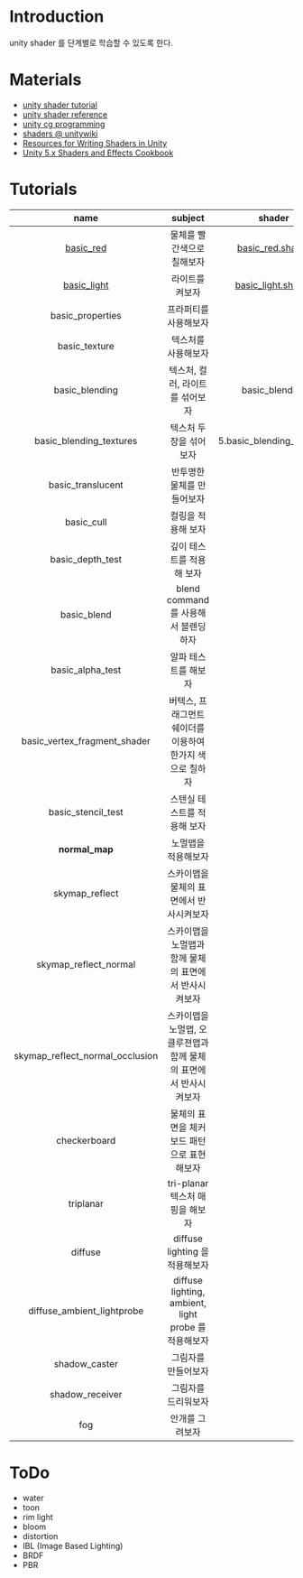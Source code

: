 # Introduction

unity shader 를 단계별로 학습할 수 있도록 한다.

# Materials

* [unity shader tutorial](https://docs.unity3d.com/Manual/Shaders.html)
* [unity shader reference](https://docs.unity3d.com/Manual/SL-Reference.html)
* [unity cg programming](https://en.wikibooks.org/wiki/Cg_Programming/Unity)
* [shaders @ unitywiki](http://wiki.unity3d.com/index.php/Shaders)
* [Resources for Writing Shaders in Unity](https://github.com/VoxelBoy/Resources-for-Writing-Shaders-in-Unity)
* [Unity 5.x Shaders and Effects Cookbook](https://books.google.co.kr/books?id=-llLDAAAQBAJ&printsec=frontcover&dq=unity3d+5.x+shader+cook+book&hl=ko&sa=X&redir_esc=y#v=onepage&q=unity3d%205.x%20shader%20cook%20book&f=false)

# Tutorials

| name | subject | shader |
|:----:|:-----------:|:----:|
| [basic_red](/Assets/Tutorials/basic_red/basic_red.md) | 물체를 빨간색으로 칠해보자 | [basic_red.shader](/Assets/Tutorials/basic_red/basic_red.shader) |
| [basic_light](/Assets/Tutorials/basic_light/basic_light.md) | 라이트를 켜보자 | [basic_light.shader](/Assets/Tutorials/basic_light/basic_light.shader) |
| basic_properties | 프라퍼티를 사용해보자 | |
| basic_texture | 텍스처를 사용해보자 |  |
| basic_blending | 텍스처, 컬러, 라이트를 섞어보자 | basic_blending  |
| basic_blending_textures | 텍스처 두장을 섞어보자 | 5.basic_blending_textures |
| basic_translucent | 반투명한 물체를 만들어보자 |
| basic_cull | 컬링을 적용해 보자 | |
| basic_depth_test | 깊이 테스트를 적용해 보자 | |
| basic_blend | blend command 를 사용해서 블렌딩 하자 | |
| basic_alpha_test | 알파 테스트를 해보자 | |
| basic_vertex_fragment_shader | 버텍스, 프래그먼트 쉐이더를 이용하여 한가지 색으로 칠하자 | |
| basic_stencil_test | 스텐실 테스트를 적용해 보자 | |
| **normal_map** | 노멀맵을 적용해보자 | |
| skymap_reflect | 스카이맵을 물체의 표면에서 반사시켜보자 | |
| skymap_reflect_normal | 스카이맵을 노멀맵과 함께 물체의 표면에서 반사시켜보자 | |
| skymap_reflect_normal_occlusion | 스카이맵을 노멀맵, 오클루젼맵과 함께 물체의 표면에서 반사시켜보자 | |
| checkerboard | 물체의 표면을 체커보드 패턴으로 표현해보자 | |
| triplanar | tri-planar 텍스처 매핑을 해보자 | |
| diffuse | diffuse lighting 을 적용해보자 | |
| diffuse_ambient_lightprobe | diffuse lighting, ambient, light probe 를 적용해보자 | |
| shadow_caster | 그림자를 만들어보자 | |
| shadow_receiver | 그림자를 드리워보자 | |
| fog | 안개를 그려보자 | |

# ToDo

* water
* toon 
* rim light
* bloom
* distortion
* IBL (Image Based Lighting)
* BRDF
* PBR